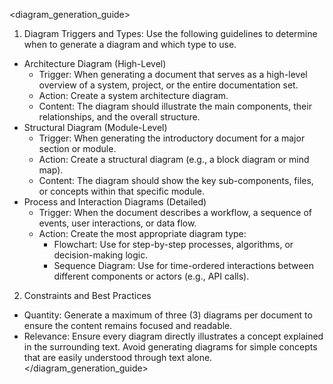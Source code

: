 <diagram_generation_guide>
1. Diagram Triggers and Types: Use the following guidelines to determine when to generate a diagram and which type to use.
  - Architecture Diagram (High-Level)
    - Trigger: When generating a document that serves as a high-level overview of a system, project, or the entire documentation set.
    - Action: Create a system architecture diagram.
    - Content: The diagram should illustrate the main components, their relationships, and the overall structure.
  - Structural Diagram (Module-Level)
    - Trigger: When generating the introductory document for a major section or module.
    - Action: Create a structural diagram (e.g., a block diagram or mind map).
    - Content: The diagram should show the key sub-components, files, or concepts within that specific module.
  - Process and Interaction Diagrams (Detailed)
    - Trigger: When the document describes a workflow, a sequence of events, user interactions, or data flow.
    - Action: Create the most appropriate diagram type:
      - Flowchart: Use for step-by-step processes, algorithms, or decision-making logic.
      - Sequence Diagram: Use for time-ordered interactions between different components or actors (e.g., API calls).
2. Constraints and Best Practices
  - Quantity: Generate a maximum of three (3) diagrams per document to ensure the content remains focused and readable.
  - Relevance: Ensure every diagram directly illustrates a concept explained in the surrounding text. Avoid generating diagrams for simple concepts that are easily understood through text alone.
</diagram_generation_guide>
